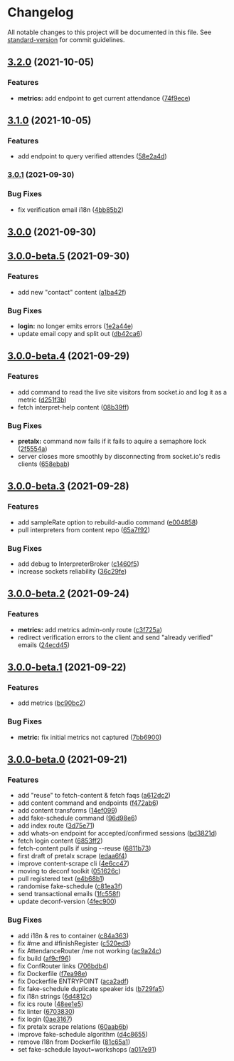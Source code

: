 # Changelog

All notable changes to this project will be documented in this file. See [standard-version](https://github.com/conventional-changelog/standard-version) for commit guidelines.

## [3.2.0](https://github.com/digitalinteraction/climatered-server/compare/v3.1.0...v3.2.0) (2021-10-05)

### Features

- **metrics:** add endpoint to get current attendance ([74f9ece](https://github.com/digitalinteraction/climatered-server/commit/74f9ece5243fade75d767d9d9e56c97605630455))

## [3.1.0](https://github.com/digitalinteraction/climatered-server/compare/v3.0.1...v3.1.0) (2021-10-05)

### Features

- add endpoint to query verified attendes ([58e2a4d](https://github.com/digitalinteraction/climatered-server/commit/58e2a4dfa7feed0cdb925f128a0bc31f04dc2a95))

### [3.0.1](https://github.com/digitalinteraction/climatered-server/compare/v3.0.0...v3.0.1) (2021-09-30)

### Bug Fixes

- fix verification email i18n ([4bb85b2](https://github.com/digitalinteraction/climatered-server/commit/4bb85b2c17eed400ef504775edadf39bced22fbb))

## [3.0.0](https://github.com/digitalinteraction/climatered-server/compare/v3.0.0-beta.5...v3.0.0) (2021-09-30)

## [3.0.0-beta.5](https://github.com/digitalinteraction/climatered-server/compare/v3.0.0-beta.4...v3.0.0-beta.5) (2021-09-30)

### Features

- add new "contact" content ([a1ba42f](https://github.com/digitalinteraction/climatered-server/commit/a1ba42f5ffde5591ddc6a53f265c548aa7f1c392))

### Bug Fixes

- **login:** no longer emits errors ([1e2a44e](https://github.com/digitalinteraction/climatered-server/commit/1e2a44e065245c79c6a8ba72ff3e009fe01b3dee))
- update email copy and split out ([db42ca6](https://github.com/digitalinteraction/climatered-server/commit/db42ca67b89ce8cdbcd441ea6b37e54a87b779d9))

## [3.0.0-beta.4](https://github.com/digitalinteraction/climatered-server/compare/v3.0.0-beta.3...v3.0.0-beta.4) (2021-09-29)

### Features

- add command to read the live site visitors from socket.io and log it as a metric ([d251f3b](https://github.com/digitalinteraction/climatered-server/commit/d251f3bd0ff3bc67395ff3f993693250dcec412b))
- fetch interpret-help content ([08b39ff](https://github.com/digitalinteraction/climatered-server/commit/08b39ffc2d3fa98e719770c636539a0fafe934e0))

### Bug Fixes

- **pretalx:** command now fails if it fails to aquire a semaphore lock ([2f5554a](https://github.com/digitalinteraction/climatered-server/commit/2f5554a4ac9a56a8aa77738bdb64292e80b75430))
- server closes more smoothly by disconnecting from socket.io's redis clients ([658ebab](https://github.com/digitalinteraction/climatered-server/commit/658ebab33b2624029f49434961f729ad31efe859))

## [3.0.0-beta.3](https://github.com/digitalinteraction/climatered-server/compare/v3.0.0-beta.2...v3.0.0-beta.3) (2021-09-28)

### Features

- add sampleRate option to rebuild-audio command ([e004858](https://github.com/digitalinteraction/climatered-server/commit/e0048586572530ef9eec3676957797073cb28e0b))
- pull interpreters from content repo ([65a7f92](https://github.com/digitalinteraction/climatered-server/commit/65a7f92572787fc5e3846ec92a3a3746adf5d66f))

### Bug Fixes

- add debug to InterpreterBroker ([c1460f5](https://github.com/digitalinteraction/climatered-server/commit/c1460f530e1282932a93941cc37a0f75c83e6fb2))
- increase sockets reliability ([36c29fe](https://github.com/digitalinteraction/climatered-server/commit/36c29fea1b3cf8aba5848ec97544d89c5e074ee9))

## [3.0.0-beta.2](https://github.com/digitalinteraction/climatered-server/compare/v3.0.0-beta.1...v3.0.0-beta.2) (2021-09-24)

### Features

- **metrics:** add metrics admin-only route ([c3f725a](https://github.com/digitalinteraction/climatered-server/commit/c3f725a91abe1fbb74ed1528debf7a4ada9f7502))
- redirect verification errors to the client and send "already verified" emails ([24ecd45](https://github.com/digitalinteraction/climatered-server/commit/24ecd4516cc1a3ff7b7910f76680c34d2ba8a5a9))

## [3.0.0-beta.1](https://github.com/digitalinteraction/climatered-server/compare/v3.0.0-beta.0...v3.0.0-beta.1) (2021-09-22)

### Features

- add metrics ([bc90bc2](https://github.com/digitalinteraction/climatered-server/commit/bc90bc29f4cffeaac80b68b15bebf4a8b73de6c6))

### Bug Fixes

- **metric:** fix initial metrics not captured ([7bb6900](https://github.com/digitalinteraction/climatered-server/commit/7bb6900d50768fa8cca6baae5272603e015b8a71))

## [3.0.0-beta.0](https://github.com/digitalinteraction/climatered-server/compare/v2.1.6...v3.0.0-beta.0) (2021-09-21)

### Features

- add "reuse" to fetch-content & fetch faqs ([a612dc2](https://github.com/digitalinteraction/climatered-server/commit/a612dc22418eb0ad40900ae57e0b644547536da3))
- add content command and endpoints ([f472ab6](https://github.com/digitalinteraction/climatered-server/commit/f472ab6b43a87cbea2d190ab062fd2c3bcf8c3b2))
- add content transforms ([14ef099](https://github.com/digitalinteraction/climatered-server/commit/14ef09916b463e8649bc6d930c7b639d774257bb))
- add fake-schedule command ([96d98e6](https://github.com/digitalinteraction/climatered-server/commit/96d98e63735cc03e8de389f8fb49ff99886d887c))
- add index route ([3d75e71](https://github.com/digitalinteraction/climatered-server/commit/3d75e718c792494d10a267ab5394152f6feac5c8))
- add whats-on endpoint for accepted/confirmed sessions ([bd3821d](https://github.com/digitalinteraction/climatered-server/commit/bd3821d999d6f0dc76e3dfc3e637750a75d74c12))
- fetch login content ([6853ff2](https://github.com/digitalinteraction/climatered-server/commit/6853ff2444fdeef955cc6bca92aa0afcadc781d8))
- fetch-content pulls if using --reuse ([6811b73](https://github.com/digitalinteraction/climatered-server/commit/6811b73a09b951bb2cc0ad69a53a0e9b0f58082d))
- first draft of pretalx scrape ([edaa6f4](https://github.com/digitalinteraction/climatered-server/commit/edaa6f404cf26482ee753008a496e89acb04ca61))
- improve content-scrape cli ([4e6cc47](https://github.com/digitalinteraction/climatered-server/commit/4e6cc47f44fc9265b73284dcf74b2804b708a7b2))
- moving to deconf toolkit ([051626c](https://github.com/digitalinteraction/climatered-server/commit/051626c65b906d8882a4e2dca4503146fe52ac2a))
- pull registered text ([e4b68b1](https://github.com/digitalinteraction/climatered-server/commit/e4b68b19200f165cbbc510461cfff5855747d2aa))
- randomise fake-schedule ([c81ea3f](https://github.com/digitalinteraction/climatered-server/commit/c81ea3f604efcb5af27e966fe41aa91963476289))
- send transactional emails ([1fc558f](https://github.com/digitalinteraction/climatered-server/commit/1fc558fc3ec3317e438ada4fe71641fa4cb5a685))
- update deconf-version ([4fec900](https://github.com/digitalinteraction/climatered-server/commit/4fec90009dd9d5339b26f501ccef8cf3b4f3ded5))

### Bug Fixes

- add i18n & res to container ([c84a363](https://github.com/digitalinteraction/climatered-server/commit/c84a3632217c1cc781ea4f99efb4aae1c5ac2030))
- fix #me and #finishRegister ([c520ed3](https://github.com/digitalinteraction/climatered-server/commit/c520ed3435aaaf0e609a3ecaafa90d32b78926f4))
- fix AttendanceRouter /me not working ([ac9a24c](https://github.com/digitalinteraction/climatered-server/commit/ac9a24cf0eca7c3349aa0ce39b6723156a1284fa))
- fix build ([af9cf96](https://github.com/digitalinteraction/climatered-server/commit/af9cf96a3a29c34e9d627225e3eda4a3f12efd3e))
- fix ConfRouter links ([706bdb4](https://github.com/digitalinteraction/climatered-server/commit/706bdb45e4b7ed77406b9ee9a2d7501f3d4a2a95))
- fix Dockerfile ([f7ea98e](https://github.com/digitalinteraction/climatered-server/commit/f7ea98e77fb0a95b25e70af939ba15038be00616))
- fix Dockerfile ENTRYPOINT ([aca2adf](https://github.com/digitalinteraction/climatered-server/commit/aca2adf71436f121177870e9cb5c49563b3fae14))
- fix fake-schedule duplicate speaker ids ([b729fa5](https://github.com/digitalinteraction/climatered-server/commit/b729fa5edf363c4d1427bae2f409d3a497c66125))
- fix i18n strings ([6d4812c](https://github.com/digitalinteraction/climatered-server/commit/6d4812cdfaa2fb4e23a4bcf1ce64925758e05b99))
- fix ics route ([48ee1e5](https://github.com/digitalinteraction/climatered-server/commit/48ee1e5b09d978ef584f8bc583390ef65deb3cbb))
- fix linter ([6703830](https://github.com/digitalinteraction/climatered-server/commit/67038302610c2eb27294810324ecb771427ba0e3))
- fix login ([0ae3167](https://github.com/digitalinteraction/climatered-server/commit/0ae3167a1401315c8e2f1cb7a34a424b1c55c2cb))
- fix pretalx scrape relations ([60aab6b](https://github.com/digitalinteraction/climatered-server/commit/60aab6b709e078b0c7d88e74a0e7647596dca8f5))
- improve fake-schedule algorithm ([d4c8655](https://github.com/digitalinteraction/climatered-server/commit/d4c86550f57bf8148149f1152bad8ee7edac145b))
- remove i18n from Dockerfile ([81c65a1](https://github.com/digitalinteraction/climatered-server/commit/81c65a1460277faf2f775ee94e89dfe751400359))
- set fake-schedule layout=workshops ([a017e91](https://github.com/digitalinteraction/climatered-server/commit/a017e9154476562e75cb948d7aa4da53cd0faf14))
